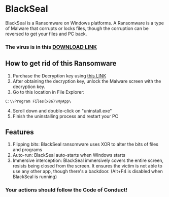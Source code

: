 # BlackSeal
BlackSeal is a Ransomware on Windows platforms. A Ransomware is a type of Malware that corrupts or locks files, though the corruption can be reversed to get your files and PC back.

### The virus is in this <a href="">DOWNLOAD LINK</a>

## How to get rid of this Ransomware
1. Purchase the Decryption key using <a href="https://selar.com/15nt88y879">this LINK</a>
2. After obtaining the decryption key, unlock the Malware screen with the decryption key.
3. Go to this location in File Explorer:
```batch
C:\\Program Files(x86)\MyApp\
```
4. Scroll down and double-click on "uninstall.exe"
5. Finish the uninstalling process and restart your PC

## Features
1. Flipping bits: BlackSeal ransomware uses XOR to alter the bits of files and programs
2. Auto-run: BlackSeal auto-starts when Windows starts
3. Immersive interception: BlackSeal immersively covers the entire screen, resists being closed from the screen. It ensures the victim is not able to use any other app, though there's a backdoor. (Alt+F4 is disabled when BlackSeal is running)
   
### Your actions should follow the Code of Conduct!
